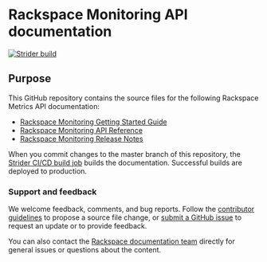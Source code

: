 # Rackspace Monitoring API documentation

[![Strider build](https://build.developer.rackspace.com/rackerlabs/docs-cloud-monitoring/badge?branch=master)](https://build.developer.rackspace.com/rackerlabs/docs-cloud-monitoring/)

## Purpose

This GitHub repository contains the source files for the following Rackspace Metrics API documentation:

* [Rackspace Monitoring Getting Started Guide](https://developer.rackspace.com/docs/rackspace-monitoring/v1/getting-started)
* [Rackspace Monitoring API Reference](https://developer.rackspace.com/docs/rackspace-monitoring/v1/api-reference)
*  [Rackspace Monitoring Release Notes](https://developer.rackspace.com/docs/rackspace-monitoring/v1/release-notes)


When you commit changes to the master branch of this repository, the 
[Strider CI/CD build job](https://build.developer.rackspace.com/rackerlabs/docs-cloud-monitoring/) 
builds the documentation. Successful builds are deployed to production.

### Support and feedback

We welcome feedback, comments, and bug reports. Follow the 
[contributor guidelines](CONTRIBUTING.md) 
to propose a source file change, or [submit a GitHub issue](https://github.com/rackerlabs/docs-cloud-monitoring/issues/new) 
to request an update or to provide feedback.

You can also contact the [Rackspace documentation team](mailto:devdoc@rackspace.com) directly for general issues 
or questions about the content. 
